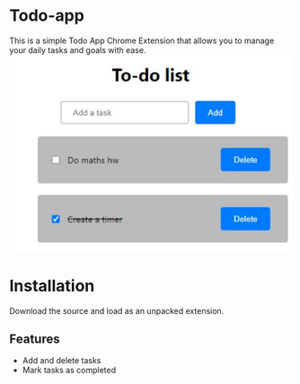 # Todo-app
This is a simple Todo App Chrome Extension that allows you to manage your daily tasks and goals with ease. 
![Snapshot](https://github.com/Brol33/Todo-app/blob/main/todolist.JPG)

# Installation
Download the source and load as an unpacked extension.

## Features
- Add and delete tasks
- Mark tasks as completed


